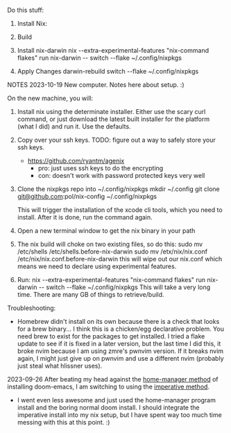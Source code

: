  
Do this stuff: 
1. Install Nix: 
2. Build

3. Install nix-darwin
   nix --extra-experimental-features "nix-command flakes"  run nix-darwin -- switch --flake ~/.config/nixpkgs

4. Apply Changes
   darwin-rebuild switch --flake ~/.config/nixpkgs

NOTES
2023-10-19
New computer.  Notes here about setup. :)

On the new machine, you will: 

1. Install nix using the determinate installer.  Either use the scary curl command, or just download the latest built installer for the platform (what I did) and run it.  Use the defaults. 
2. Copy over your ssh keys. 
   TODO: figure out a way to safely store your ssh keys.
   - https://github.com/ryantm/agenix
	 - pro: just uses ssh keys to do the encrypting
	 - con: doesn't work with password protected keys very well
3. Clone the nixpkgs repo into ~/.config/nixpkgs
   mkdir ~/.config
   git clone git@github.com:pol/nix-config ~/.config/nixpkgs

   This will trigger the installation of the xcode cli tools, which you need to install.
   After it is done, run the command again.
4. Open a new terminal window to get the nix binary in your path
5. The nix build will choke on two existing files, so do this: 
   sudo mv /etc/shells /etc/shells.before-nix-darwin
   sudo mv /etx/nix/nix.conf /etc/nix/nix.conf.before-nix-darwin 
   this will wipe out our nix.conf which means we need to declare using experimental features.
5. Run: nix --extra-experimental-features "nix-command flakes" run nix-darwin -- switch --flake ~/.config/nixpkgs
   This will take a very long time.  There are many GB of things to retrieve/build.

Troubleshooting: 
- Homebrew didn't install on its own because there is a check that looks for a brew binary... I think this is a chicken/egg declarative problem.  You need brew to exist for the packages to get installed.  I tried a flake update to see if it is fixed in a later version, but the last time I did this, it broke nvim because I am using zmre's pwnvim version. If it breaks nvim again, I might just give up on pwnvim and use a different nvim (probably just steal what hlissner uses).


2023-09-26
After beating my head against the [home-manager method](https://github.com/nix-community/nix-doom-emacs/blob/master/docs/reference.md#with-flakes) of installing doom-emacs, I am switching to using the [imperative method](https://github.com/hlissner/dotfiles/blob/master/modules/editors/emacs.nix). 
- I went even less awesome and just used the home-manager program install and the boring normal doom install.  I should integrate the imperative install into my nix setup, but I have spent way too much time messing with this at this point. :)
